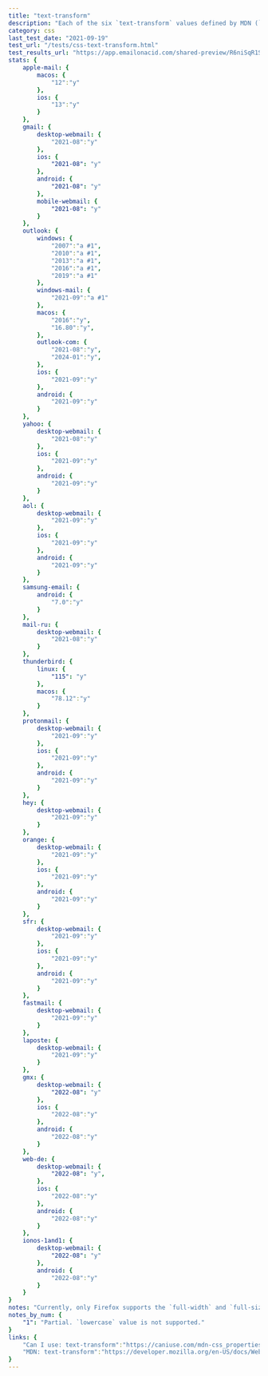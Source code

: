 ```yaml
---
title: "text-transform"
description: "Each of the six `text-transform` values defined by MDN (`capitalize`, `uppercase`, `lowercase`, `none`, `full-width`, `full-size-kana`)."
category: css
last_test_date: "2021-09-19"
test_url: "/tests/css-text-transform.html"
test_results_url: "https://app.emailonacid.com/shared-preview/R6niSqR1SM"
stats: {
	apple-mail: {
		macos: {
			"12":"y"
		},
		ios: {
			"13":"y"
		}
	},
	gmail: {
		desktop-webmail: {
			"2021-08":"y"
		},
        ios: {
            "2021-08": "y"
        },
		android: {
		    "2021-08": "y"
		},
        mobile-webmail: {
            "2021-08": "y"
        }
	},
	outlook: {
		windows: {
			"2007":"a #1",
			"2010":"a #1",
			"2013":"a #1",
			"2016":"a #1",
			"2019":"a #1"
		},
        windows-mail: {
            "2021-09":"a #1"
        },
		macos: {
			"2016":"y",
			"16.80":"y",
		},
		outlook-com: {
			"2021-08":"y",
			"2024-01":"y",
		},
        ios: {
            "2021-09":"y"
        },
        android: {
            "2021-09":"y"
        }
	},
	yahoo: {
		desktop-webmail: {
			"2021-08":"y"
		},
		ios: {
			"2021-09":"y"
		},
		android: {
			"2021-09":"y"
		}
	},
	aol: {
		desktop-webmail: {
			"2021-09":"y"
		},
		ios: {
			"2021-09":"y"
		},
		android: {
			"2021-09":"y"
		}
	},
	samsung-email: {
		android: {
			"7.0":"y"
		}
	},
    mail-ru: {
        desktop-webmail: {
            "2021-08":"y"
        }
    },
    thunderbird: {
		linux: {
      		"115": "y"
    	},
        macos: {
            "78.12":"y"
        }
    },
    protonmail: {
        desktop-webmail: {
            "2021-09":"y"
        },
        ios: {
            "2021-09":"y"
        },
        android: {
            "2021-09":"y"
        }
    },
    hey: {
        desktop-webmail: {
            "2021-09":"y"
        }
    },
    orange: {
        desktop-webmail: {
            "2021-09":"y"
        },
        ios: {
            "2021-09":"y"
        },
        android: {
            "2021-09":"y"
        }
    },
    sfr: {
        desktop-webmail: {
            "2021-09":"y"
        },
        ios: {
            "2021-09":"y"
        },
        android: {
            "2021-09":"y"
        }
    },
    fastmail: {
        desktop-webmail: {
            "2021-09":"y"
        }
    },
	laposte: {
		desktop-webmail: {
			"2021-09":"y"
		}
	},
	gmx: {
		desktop-webmail: {
			"2022-08": "y"
		},
		ios: {
			"2022-08":"y"
		},
		android: {
			"2022-08":"y"
		}
	},
	web-de: {
		desktop-webmail: {
			"2022-08": "y",
		},
		ios: {
			"2022-08":"y"
		},
		android: {
			"2022-08":"y"
		}
	},
	ionos-1and1: {
		desktop-webmail: {
			"2022-08": "y"
		},
		android: {
			"2022-08":"y"
		}
	}
}
notes: "Currently, only Firefox supports the `full-width` and `full-size-kana` property values. Web clients on Firefox will support these properties."
notes_by_num: {
    "1": "Partial. `lowercase` value is not supported."
}
links: {
	"Can I use: text-transform":"https://caniuse.com/mdn-css_properties_text-transform",
	"MDN: text-transform":"https://developer.mozilla.org/en-US/docs/Web/CSS/text-transform"
}
---
```

